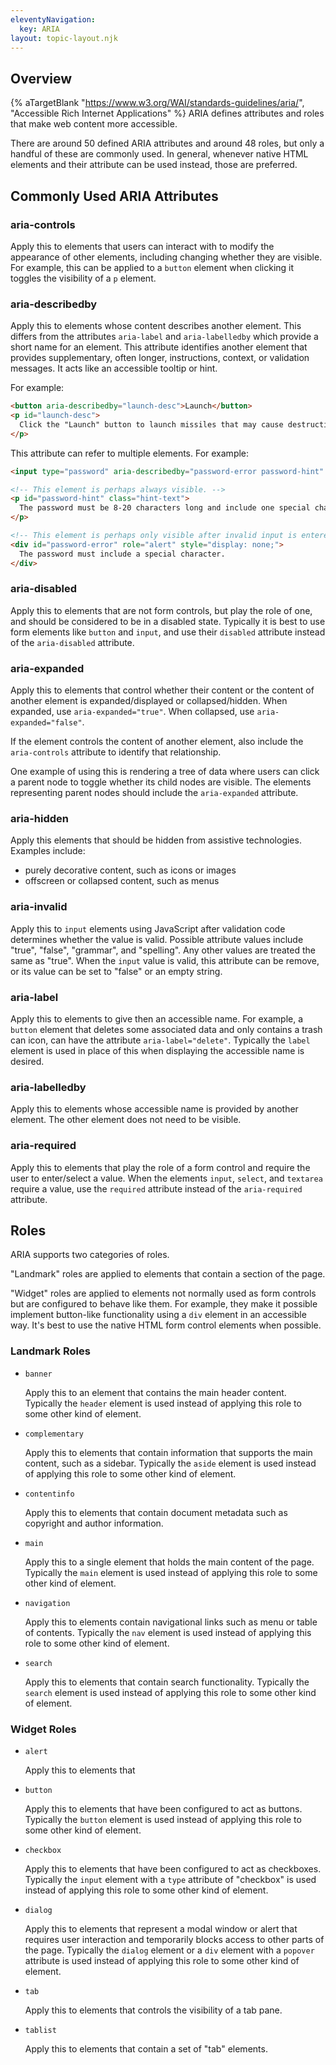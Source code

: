 ```yaml
---
eleventyNavigation:
  key: ARIA
layout: topic-layout.njk
---
```


## Overview

{% aTargetBlank "https://www.w3.org/WAI/standards-guidelines/aria/",
"Accessible Rich Internet Applications" %} ARIA defines
attributes and roles that make web content more accessible.

There are around 50 defined ARIA attributes and around 48 roles,
but only a handful of these are commonly used.
In general, whenever native HTML elements and their attribute
can be used instead, those are preferred.

## Commonly Used ARIA Attributes

### aria-controls

Apply this to elements that users can interact with to modify the
appearance of other elements, including changing whether they are visible.
For example, this can be applied to a `button` element
when clicking it toggles the visibility of a `p` element.

### aria-describedby

Apply this to elements whose content describes another element.
This differs from the attributes `aria-label` and `aria-labelledby`
which provide a short name for an element.
This attribute identifies another element that provides supplementary,
often longer, instructions, context, or validation messages.
It acts like an accessible tooltip or hint.

For example:

```html
<button aria-describedby="launch-desc">Launch</button>
<p id="launch-desc">
  Click the "Launch" button to launch missiles that may cause destruction.
</p>
```

This attribute can refer to multiple elements. For example:

```html
<input type="password" aria-describedby="password-error password-hint" />

<!-- This element is perhaps always visible. -->
<p id="password-hint" class="hint-text">
  The password must be 8-20 characters long and include one special character.
</p>

<!-- This element is perhaps only visible after invalid input is entered. -->
<div id="password-error" role="alert" style="display: none;">
  The password must include a special character.
</div>
```

### aria-disabled

Apply this to elements that are not form controls, but play the role of one,
and should be considered to be in a disabled state.
Typically it is best to use form elements like `button` and `input`,
and use their `disabled` attribute instead of the `aria-disabled` attribute.

### aria-expanded

Apply this to elements that control whether their content or
the content of another element is expanded/displayed or collapsed/hidden.
When expanded, use `aria-expanded="true"`.
When collapsed, use `aria-expanded="false"`.

If the element controls the content of another element,
also include the `aria-controls` attribute to identify that relationship.

One example of using this is rendering a tree of data where
users can click a parent node to toggle whether its child nodes are visible.
The elements representing parent nodes
should include the `aria-expanded` attribute.

### aria-hidden

Apply this elements that should be hidden from assistive technologies.
Examples include:

- purely decorative content, such as icons or images
- offscreen or collapsed content, such as menus

### aria-invalid

Apply this to `input` elements using JavaScript after validation code
determines whether the value is valid.
Possible attribute values include "true", "false", "grammar", and "spelling".
Any other values are treated the same as "true".
When the `input` value is valid, this attribute can be remove,
or its value can be set to "false" or an empty string.

### aria-label

Apply this to elements to give then an accessible name.
For example, a `button` element that deletes some associated data
and only contains a trash can icon,
can have the attribute `aria-label="delete"`.
Typically the `label` element is used in place of this
when displaying the accessible name is desired.

### aria-labelledby

Apply this to elements whose accessible name is provided by another element.
The other element does not need to be visible.

### aria-required

Apply this to elements that play the role of a form control
and require the user to enter/select a value.
When the elements `input`, `select`, and `textarea` require a value,
use the `required` attribute instead of the `aria-required` attribute.

## Roles

ARIA supports two categories of roles.

"Landmark" roles are applied to elements that contain a section of the page.

"Widget" roles are applied to elements not normally used as
form controls but are configured to behave like them.
For example, they make it possible implement button-like functionality
using a `div` element in an accessible way.
It's best to use the native HTML form control elements when possible.

### Landmark Roles

- `banner`

  Apply this to an element that contains the main header content.
  Typically the `header` element is used instead of
  applying this role to some other kind of element.

- `complementary`

  Apply this to elements that contain information that
  supports the main content, such as a sidebar.
  Typically the `aside` element is used instead of
  applying this role to some other kind of element.

- `contentinfo`

  Apply this to elements that contain document metadata
  such as copyright and author information.

- `main`

  Apply this to a single element that holds the main content of the page.
  Typically the `main` element is used instead of
  applying this role to some other kind of element.

- `navigation`

  Apply this to elements contain navigational links
  such as menu or table of contents.
  Typically the `nav` element is used instead of
  applying this role to some other kind of element.

- `search`

  Apply this to elements that contain search functionality.
  Typically the `search` element is used instead of
  applying this role to some other kind of element.

### Widget Roles

- `alert`

  Apply this to elements that

- `button`

  Apply this to elements that have been configured to act as buttons.
  Typically the `button` element is used instead of
  applying this role to some other kind of element.

- `checkbox`

  Apply this to elements that have been configured to act as checkboxes.
  Typically the `input` element with a `type` attribute of "checkbox" is
  used instead of applying this role to some other kind of element.

- `dialog`

  Apply this to elements that represent a modal window or alert that requires
  user interaction and temporarily blocks access to other parts of the page.
  Typically the `dialog` element or a `div` element with a `popover` attribute
  is used instead of applying this role to some other kind of element.

- `tab`

  Apply this to elements that controls the visibility of a tab pane.

- `tablist`

  Apply this to elements that contain a set of "tab" elements.

